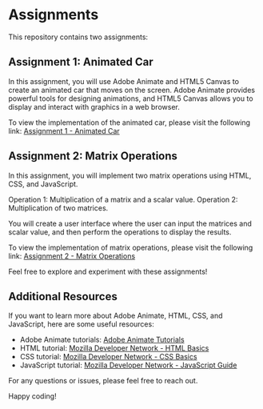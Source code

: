 # Assignments

This repository contains two assignments:

## Assignment 1: Animated Car

In this assignment, you will use Adobe Animate and HTML5 Canvas to create an animated car that moves on the screen. Adobe Animate provides powerful tools for designing animations, and HTML5 Canvas allows you to display and interact with graphics in a web browser.

To view the implementation of the animated car, please visit the following link:
[Assignment 1 - Animated Car](https://deromal.github.io/Assignment/01/)

## Assignment 2: Matrix Operations

In this assignment, you will implement two matrix operations using HTML, CSS, and JavaScript. 

Operation 1: Multiplication of a matrix and a scalar value.
Operation 2: Multiplication of two matrices.

You will create a user interface where the user can input the matrices and scalar value, and then perform the operations to display the results.

To view the implementation of matrix operations, please visit the following link:
[Assignment 2 - Matrix Operations](https://deromal.github.io/Assignment/02/)

Feel free to explore and experiment with these assignments!

## Additional Resources

If you want to learn more about Adobe Animate, HTML, CSS, and JavaScript, here are some useful resources:

- Adobe Animate tutorials: [Adobe Animate Tutorials](https://helpx.adobe.com/animate/tutorials.html)
- HTML tutorial: [Mozilla Developer Network - HTML Basics](https://developer.mozilla.org/en-US/docs/Learn/Getting_started_with_the_web/HTML_basics)
- CSS tutorial: [Mozilla Developer Network - CSS Basics](https://developer.mozilla.org/en-US/docs/Learn/Getting_started_with_the_web/CSS_basics)
- JavaScript tutorial: [Mozilla Developer Network - JavaScript Guide](https://developer.mozilla.org/en-US/docs/Web/JavaScript/Guide)

For any questions or issues, please feel free to reach out.

Happy coding!
